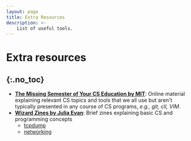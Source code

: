 ```yaml
---
layout: page
title: Extra Resources
description: >-
    List of useful tools.
---
```


# Extra resources
{:.no_toc}
---

- [**The Missing Semester of Your CS Education by MIT**](https://missing.csail.mit.edu): Online material explaining relevant CS topics and tools that we all use but aren't typically presented in any course of CS programs, _e.g., git, cli, VIM_.
- [**Wizard Zines by Julia Evan**](https://wizardzines.com): Brief zines explaining basic CS and programming concepts
  - [tcpdump](https://jvns.ca/tcpdump-zine.pdf)
  - [networking](https://jvns.ca/networking-zine.pdf)
